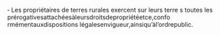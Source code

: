 ‐ Les propriétaires de terres rurales exercent sur leurs terre s toutes les prérogativesattachéesàleursdroitsdepropriétéetce,confo rmémentauxdispositions légalesenvigueur,ainsiqu’àl’ordrepublic.